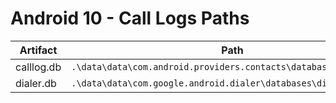 # Android 10 - Call Logs Paths

| **Artifact** | **Path**                                                        |
|--------------|-----------------------------------------------------------------|
| calllog.db   | `.\data\data\com.android.providers.contacts\databases\calllog.db` |
| dialer.db    | `.\data\data\com.google.android.dialer\databases\dialer.db`       |
